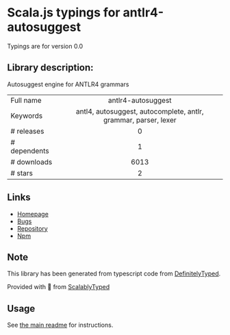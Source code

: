 
# Scala.js typings for antlr4-autosuggest

Typings are for version 0.0

## Library description:
Autosuggest engine for ANTLR4 grammars

|                    |                 |
| ------------------ | :-------------: |
| Full name          | antlr4-autosuggest |
| Keywords           | antl4, autosuggest, autocomplete, antlr, grammar, parser, lexer |
| # releases         | 0 |
| # dependents       | 1 |
| # downloads        | 6013 |
| # stars            | 2 |

## Links
- [Homepage](https://github.com/oranoran/antlr4-autosuggest-js#readme)
- [Bugs](https://github.com/oranoran/antlr4-autosuggest-js/issues)
- [Repository](https://github.com/oranoran/antlr4-autosuggest-js)
- [Npm](https://www.npmjs.com/package/antlr4-autosuggest)
    


## Note
This library has been generated from typescript code from [DefinitelyTyped](https://definitelytyped.org).

Provided with :purple_heart: from [ScalablyTyped](https://github.com/oyvindberg/ScalablyTyped)

## Usage
See [the main readme](../../readme.md) for instructions.


